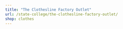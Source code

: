 ```yaml
---
title: "The Clothesline Factory Outlet"
url: /state-college/the-clothesline-factory-outlet/
shop: clothes
---
```

